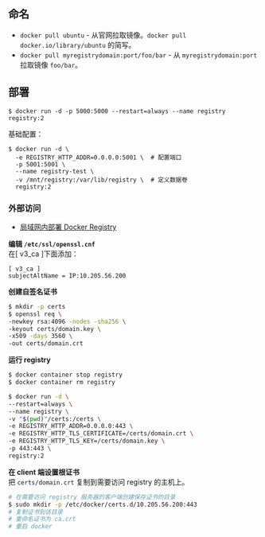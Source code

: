 ## 命名
- `docker pull ubuntu` - 从官网拉取镜像。`docker pull docker.io/library/ubuntu` 的简写。  
- `docker pull myregistrydomain:port/foo/bar` - 从 `myregistrydomain:port` 拉取镜像 `foo/bar`。  

## 部署
```
$ docker run -d -p 5000:5000 --restart=always --name registry registry:2
```

基础配置：  
```
$ docker run -d \
  -e REGISTRY_HTTP_ADDR=0.0.0.0:5001 \  # 配置端口
  -p 5001:5001 \
  --name registry-test \
  -v /mnt/registry:/var/lib/registry \  # 定义数据卷
  registry:2
```

### 外部访问
- [局域网内部署 Docker Registry](https://yq.aliyun.com/articles/373068)

**编辑 `/etc/ssl/openssl.cnf`**  
在\[ v3_ca ]下面添加：  
```
[ v3_ca ]
subjectAltName = IP:10.205.56.200
```
**创建自签名证书**  
```sh
$ mkdir -p certs
$ openssl req \
-newkey rsa:4096 -nodes -sha256 \
-keyout certs/domain.key \
-x509 -days 3560 \
-out certs/domain.crt
```
**运行 registry**  
```sh
$ docker container stop registry
$ docker container rm registry

$ docker run -d \
--restart=always \
--name registry \
-v "$(pwd)"/certs:/certs \
-e REGISTRY_HTTP_ADDR=0.0.0.0:443 \
-e REGISTRY_HTTP_TLS_CERTIFICATE=/certs/domain.crt \
-e REGISTRY_HTTP_TLS_KEY=/certs/domain.key \
-p 443:443 \
registry:2
```
**在 client 端设置根证书**  
把 `certs/domain.crt` 复制到需要访问 registry 的主机上。  
```sh
# 在需要访问 registry 服务器的客户端创建保存证书的目录
$ sudo mkdir -p /etc/docker/certs.d/10.205.56.200:443
# 复制证书到该目录
# 重命名证书为 ca.crt
# 重启 docker
```
